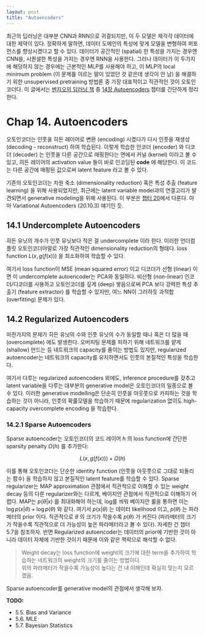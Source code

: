 ```yaml
---
layout: post
title: "Autoencoders"
---
```


최근의 딥러닝은 대부분 CNN과 RNN으로 귀결되지만, 이 두 모델은 제각각 데이터에 대한 제약이 있다. 정확하게 말하면, 데이터 도메인의 특성에 맞게 모델을 변형하여 퍼포먼스를 향상시켰다고 할 수 있다. 데이터가 공간적인 (spatial) 한 특성을 가지는 경우엔 CNN을, 시퀀셜한 특성을 가지는 경우엔 RNN을 사용한다. 그러나 데이터가 이 두가지에 해당하지 않는 경우에는 근본적인 MLP를 사용해야 하고, 이 MLP의 local minimum problem (이 문제를 이르는 말이 있었던 것 같은데 생각이 안 남) 을 해결하기 위한 unsupervised pretraining 방법론 중 가장 대표적이고 직관적인 것이 오토인코더다. 이 글에서는 [벤지오의 딥러닝 책](http://www.deeplearningbook.org/) 중 [14장 Autoencoders](http://www.deeplearningbook.org/contents/autoencoders.html) 챕터를 간단하게 정리한다. 

# Chap 14. Autoencoders
오토인코더는 인풋을 히든 레이어로 변환 (encoding) 시켰다가 다시 인풋을 재생성 (decoding - reconstruct) 하여 학습된다. 이렇게 학습한 인코더 (encoder) 와 디코더 (decoder) 는 인풋을 다른 공간으로 매핑한다는 면에서 커널 (kernel) 이라고 볼 수 있고, 히든 레이어의 activation value 들이 바로 인코딩된 **code** 에 해당한다. 이 코드는 다른 공간에 매핑된 값으로써 latent feature 라고 볼 수 있다.

기존의 오토인코더는 차원 축소 (dimensionality reduction) 혹은 특성 추출 (feature learning) 을 위해 사용되었지만, 최근에는 latent variable model과의 연결고리가 발견되면서 generative modeling을 위해 사용된다. 이 부분은 [챕터 20](http://www.deeplearningbook.org/contents/generative_models.html)에서 다룬다. 아마 Variational Autoencoders (20.10.3) 얘기인 듯.

## 14.1 Undercomplete Autoencoders
히든 유닛의 개수가 인풋 유닛보다 적은 걸 undercomplete 이라 한다. 이러한 언더컴플릿 오토인코더야말로 가장 직관적인 dimensionality reduction의 형태다. loss function $L(x,g(f(x)))$ 을 최소화하여 학습할 수 있다.

여기서 loss function이 MSE (mean squared error) 이고 디코더가 선형 (linear) 이면 이 undercomplete autoencoder는 PCA와 동일하다. 비선형 (non-linear) 인코더/디코더를 사용하고 오토인코더를 깊게 (deep) 쌓음으로써 PCA 보다 강력한 특성 추출기 (feature extractor) 를 학습할 수 있지만, 여느 NN이 그러하듯 과적합 (overfitting) 문제가 있다.

## 14.2 Regularized Autoencoders
마찬가지의 문제가 히든 유닛의 수와 인풋 유닛의 수가 동일할 때나 혹은 더 많을 때 (overcomplete) 에도 발생한다. 오버피팅 문제를 피하기 위해 네트워크를 얕게 (shallow) 만드는 등 네트워크의 capacity를 줄이는 방법도 있지만, regularized autoencoder는 네트워크의 capacity를 유지하면서도 인풋의 본질적인 특성을 학습한다.

여기서 다루는 regularized autoencoders 외에도, inference procedure를 갖추고 latent variable을 다루는 대부분의 generative model은 오토인코더의 일종으로 볼 수 있다. 이러한 generative modelling은 단순히 인풋을 아웃풋으로 카피하는 것을 학습하는 것이 아니라, 인풋의 확률모델을 학습하기 때문에 regularization 없이도 high-capacity overcomplete encoding 을 학습한다. 

### 14.2.1 Sparse Autoencoders
Sparse autoencoder는 오토인코더의 코드 레이어 $h$ 의 loss function에 간단한 sparsity penalty $\Omega(h)$ 를 추가한다:

$$L(x,g(f(x)))+\Omega(h)$$

이를 통해 오토인코더는 단순한 identity function (인풋을 아웃풋으로 그대로 되돌리는 함수) 을 학습하지 않고 본질적인 latent feature를 학습할 수 있다. Sparse regularizer는 MAP approximation 관점에서 직관적으로 이해할 수 있는 weight decay 등의 다른 regularizer와는 다르게, 베이지안 관점에서 직관적으로 이해하기 어렵다. MAP는 $p(\theta|x)$ 를 최대화해야 하는데, log를 씌워 베이지안 룰을 통하면 이는 $\log{p(x|\theta)}+\log{p(\theta)}$ 와 같다. 여기서 $p(x|\theta)$ 는 데이터 likelihood 이고, $p(\theta)$ 는 파라메터의 prior 이다. 직관적으로 $\theta$ 의 크기가 작을수록 $p(\theta)$ 가 커진다 (파라메터의 크기가 작을수록 직관적으로 더 가능성이 높은 파라메터라고 볼 수 있다). 자세한 건 챕터 5.7을 참조하자. 반면 Regularized autoencoder는 데이터의 prior에 기반한 것이 아니라 데이터 자체에 기반한 것이기 때문에 이와 같은 맥락으로 해석할 수 없다.
> Weight decay는 loss function에 weight의 크기에 대한 term을 추가하여 학습하는 네트워크의 weight의 크기를 줄이는 방법이다.  
> 위의 파라메터가 작을수록 가능성이 높다는 건 내 이해인데 확실히 맞는지 모르겠음.

Sparse autoencoder를 generative model의 관점에서 생각해 보자. 

**TODO:**

* 5.5. Bias and Variance
* 5.6. MLE
* 5.7. Bayesian Statistics